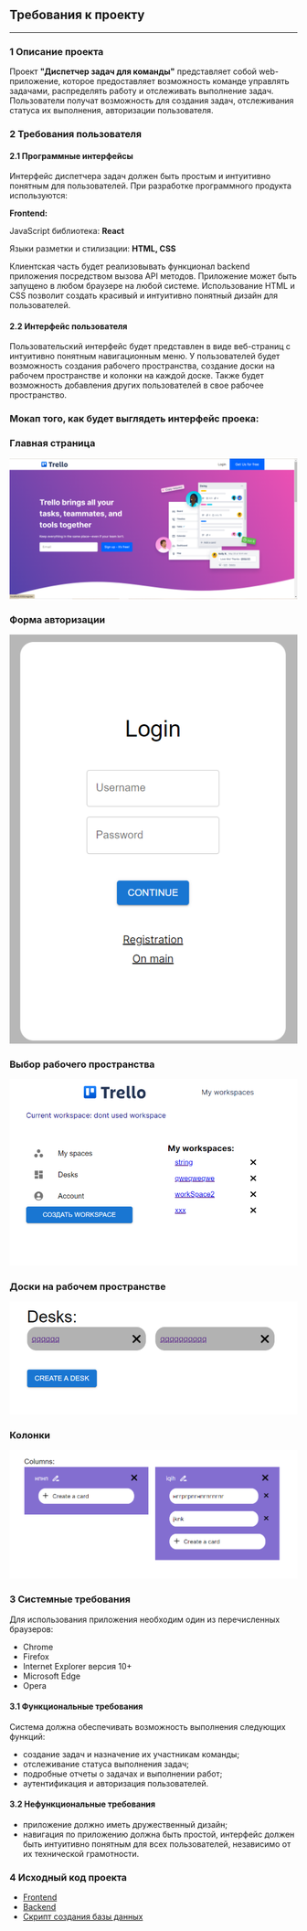 ## Требования к проекту
---

### 1 Описание проекта
Проект **"Диспетчер задач для команды"** представляет собой web-приложение, которое предоставляет возможность команде управлять задачами, распределять работу и отслеживать выполнение задач. Пользователи получат возможность для создания задач, отслеживания статуса их выполнения, авторизации пользователя. 

### 2 Требования пользователя

#### 2.1 Программные интерфейсы
Интерфейс диспетчера задач должен быть простым и интуитивно понятным для пользователей. При разработке программного продукта используются:

**Frontend:**

JavaScript библиотека: **React**

Языки разметки и стилизации: **HTML, CSS**

Клиентская часть будет реализовывать функционал backend приложения посредством вызова API методов. Приложение может быть запущено в любом браузере на любой системе. Использование HTML и CSS позволит создать красивый и интуитивно понятный дизайн для пользователей.

#### 2.2 Интерфейс пользователя

Пользовательский интерфейс будет представлен в виде веб-страниц с интуитивно понятным навигационным меню. У пользователей будет возможность создания рабочего пространства, создание доски на рабочем пространстве и колонки на каждой доске. Также будет возможность добавления других пользователей в свое рабочее пространство.


### Мокап того, как будет выглядеть интерфейс проека:

### **Главная страница**
![main](./image/main.png)

### **Форма авторизации**
![signIn](./image/signIn.png)

### **Выбор рабочего пространства**

![workspace](./image/workspace.png)

### **Доски на рабочем пространстве**
![desks](./image/desks.png)

### **Колонки**

![columns](./image/columns.png)

### 3 Системные требования

Для использования приложения необходим один из перечисленных браузеров:
- Chrome
- Firefox
- Internet Explorer версия 10+
- Microsoft Edge
- Opera
  
#### 3.1 Функциональные требования

Система должна обеспечивать возможность выполнения следующих функций:
- создание задач и назначение их участникам команды;
- отслеживание статуса выполнения задач;
- подробные отчеты о задачах и выполнении работ;
- аутентификация и авторизация пользователей.

#### 3.2 Нефункциональные требования

- приложение должно иметь дружественный дизайн;
- навигация по приложению должна быть простой, интерфейс должен быть интуитивно понятным для всех пользователей, независимо от их технической грамотности.

### 4 Исходный код проекта

- [Frontend](https://github.com/kattymwk/TaskManager)
- [Backend](https://github.com/Maketfay/TaskManager)
- [Скрипт создания базы данных](https://github.com/Maketfay/TaskManager)
